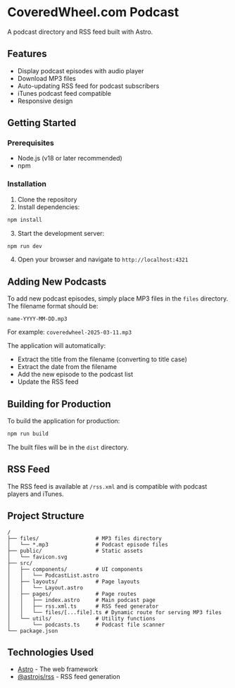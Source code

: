 # CoveredWheel.com Podcast

A podcast directory and RSS feed built with Astro.

## Features

- Display podcast episodes with audio player
- Download MP3 files
- Auto-updating RSS feed for podcast subscribers
- iTunes podcast feed compatible
- Responsive design

## Getting Started

### Prerequisites

- Node.js (v18 or later recommended)
- npm

### Installation

1. Clone the repository
2. Install dependencies:

```bash
npm install
```

3. Start the development server:

```bash
npm run dev
```

4. Open your browser and navigate to `http://localhost:4321`

## Adding New Podcasts

To add new podcast episodes, simply place MP3 files in the `files` directory. The filename format should be:

```
name-YYYY-MM-DD.mp3
```

For example: `coveredwheel-2025-03-11.mp3`

The application will automatically:
- Extract the title from the filename (converting to title case)
- Extract the date from the filename
- Add the new episode to the podcast list
- Update the RSS feed

## Building for Production

To build the application for production:

```bash
npm run build
```

The built files will be in the `dist` directory.

## RSS Feed

The RSS feed is available at `/rss.xml` and is compatible with podcast players and iTunes.

## Project Structure

```text
/
├── files/                  # MP3 files directory
│   └── *.mp3               # Podcast episode files
├── public/                 # Static assets
│   └── favicon.svg
├── src/
│   ├── components/         # UI components
│   │   └── PodcastList.astro
│   ├── layouts/            # Page layouts
│   │   └── Layout.astro
│   ├── pages/              # Page routes
│   │   ├── index.astro     # Main podcast page
│   │   ├── rss.xml.ts      # RSS feed generator
│   │   └── files/[...file].ts # Dynamic route for serving MP3 files
│   └── utils/              # Utility functions
│       └── podcasts.ts     # Podcast file scanner
└── package.json
```

## Technologies Used

- [Astro](https://astro.build/) - The web framework
- [@astrojs/rss](https://docs.astro.build/en/guides/rss/) - RSS feed generation
